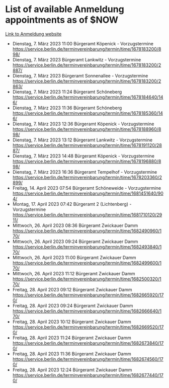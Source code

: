 # List of available Anmeldung appointments as of $NOW
[Link to Anmeldung website](https://service.berlin.de/terminvereinbarung/termin/tag.php?termin=1&anliegen[]=120686&dienstleisterlist=122210,122217,327316,122219,327312,122227,327314,122231,327346,122243,327348,122254,122252,329742,122260,329745,122262,329748,122271,327278,122273,327274,122277,327276,330436,122280,327294,122282,327290,122284,327292,122291,327270,122285,327266,122286,327264,122296,327268,150230,329760,122297,327286,122294,327284,122312,329763,122314,329775,122304,327330,122311,327334,122309,327332,317869,122281,327352,122279,329772,122283,122276,327324,122274,327326,122267,329766,122246,327318,122251,327320,122257,327322,122208,327298,122226,327300&herkunft=http%3A%2F%2Fservice.berlin.de%2Fdienstleistung%2F120686%2F)
- Dienstag, 7. März 2023 11:00 Bürgeramt Köpenick - Vorzugstermine https://service.berlin.de/terminvereinbarung/termin/time/1678183200/898/
- Dienstag, 7. März 2023  Bürgeramt Lankwitz - Vorzugstermine https://service.berlin.de/terminvereinbarung/termin/time/1678183200/2887/
- Dienstag, 7. März 2023  Bürgeramt Sonnenallee - Vorzugstermine https://service.berlin.de/terminvereinbarung/termin/time/1678183200/2863/
- Dienstag, 7. März 2023 11:24 Bürgeramt Schöneberg https://service.berlin.de/terminvereinbarung/termin/time/1678184640/146/
- Dienstag, 7. März 2023 11:36 Bürgeramt Schöneberg https://service.berlin.de/terminvereinbarung/termin/time/1678185360/146/
- Dienstag, 7. März 2023 12:36 Bürgeramt Köpenick - Vorzugstermine https://service.berlin.de/terminvereinbarung/termin/time/1678188960/898/
- Dienstag, 7. März 2023 13:12 Bürgeramt Lankwitz - Vorzugstermine https://service.berlin.de/terminvereinbarung/termin/time/1678191120/2887/
- Dienstag, 7. März 2023 14:48 Bürgeramt Köpenick - Vorzugstermine https://service.berlin.de/terminvereinbarung/termin/time/1678196880/898/
- Dienstag, 7. März 2023 16:36 Bürgeramt Tempelhof - Vorzugstermine https://service.berlin.de/terminvereinbarung/termin/time/1678203360/2899/
- Freitag, 14. April 2023 07:54 Bürgeramt Schöneweide - Vorzugstermine https://service.berlin.de/terminvereinbarung/termin/time/1681451640/904/
- Montag, 17. April 2023 07:42 Bürgeramt 2 (Lichtenberg) - Vorzugstermine https://service.berlin.de/terminvereinbarung/termin/time/1681710120/2911/
- Mittwoch, 26. April 2023 08:36 Bürgeramt Zwickauer Damm https://service.berlin.de/terminvereinbarung/termin/time/1682490960/170/
- Mittwoch, 26. April 2023 09:24 Bürgeramt Zwickauer Damm https://service.berlin.de/terminvereinbarung/termin/time/1682493840/170/
- Mittwoch, 26. April 2023 11:00 Bürgeramt Zwickauer Damm https://service.berlin.de/terminvereinbarung/termin/time/1682499600/170/
- Mittwoch, 26. April 2023 11:12 Bürgeramt Zwickauer Damm https://service.berlin.de/terminvereinbarung/termin/time/1682500320/170/
- Freitag, 28. April 2023 09:12 Bürgeramt Zwickauer Damm https://service.berlin.de/terminvereinbarung/termin/time/1682665920/170/
- Freitag, 28. April 2023 09:24 Bürgeramt Zwickauer Damm https://service.berlin.de/terminvereinbarung/termin/time/1682666640/170/
- Freitag, 28. April 2023 10:12 Bürgeramt Zwickauer Damm https://service.berlin.de/terminvereinbarung/termin/time/1682669520/170/
- Freitag, 28. April 2023 11:24 Bürgeramt Zwickauer Damm https://service.berlin.de/terminvereinbarung/termin/time/1682673840/170/
- Freitag, 28. April 2023 11:36 Bürgeramt Zwickauer Damm https://service.berlin.de/terminvereinbarung/termin/time/1682674560/170/
- Freitag, 28. April 2023 12:24 Bürgeramt Zwickauer Damm https://service.berlin.de/terminvereinbarung/termin/time/1682677440/170/
